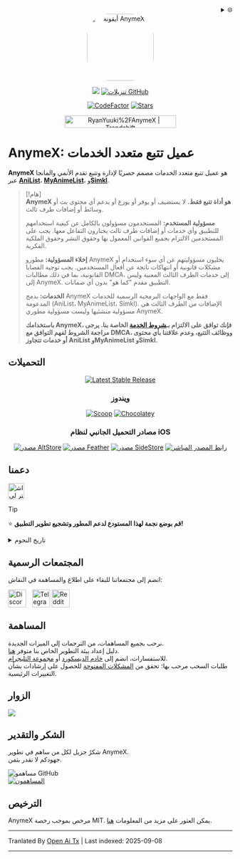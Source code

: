 <div align="right">
  <details>
    <summary>🌐</summary>
    <div>
      <div align="center">
        <a href="https://openaitx.github.io/#/view?user=RyanYuuki&project=AnymeX&lang=ar">العربية</a>
        | <a href="https://openaitx.github.io/view.html?user=RyanYuuki&project=AnymeX&lang=as">অসমীয়া</a>
        | <a href="https://openaitx.github.io/#/view?user=RyanYuuki&project=AnymeX&lang=id">الإندونيسية</a>
        | <a href="https://openaitx.github.io/#/view?user=RyanYuuki&project=AnymeX&lang=de">الألمانية</a>
        | <a href="https://openaitx.github.io/#/view?user=RyanYuuki&project=AnymeX&lang=en">الإنجليزية</a>
        | <a href="https://openaitx.github.io/#/view?user=RyanYuuki&project=AnymeX&lang=es">الإسبانية</a>
        | <a href="https://openaitx.github.io/#/view?user=RyanYuuki&project=AnymeX&lang=fa">الفارسية</a>
        | <a href="https://openaitx.github.io/#/view?user=RyanYuuki&project=AnymeX&lang=fr">الفرنسية</a>
        | <a href="https://openaitx.github.io/#/view?user=RyanYuuki&project=AnymeX&lang=hi">الهندية</a>
        | <a href="https://openaitx.github.io/#/view?user=RyanYuuki&project=AnymeX&lang=it">الإيطالية</a>
        | <a href="https://openaitx.github.io/#/view?user=RyanYuuki&project=AnymeX&lang=ja">اليابانية</a>
        | <a href="https://openaitx.github.io/#/view?user=RyanYuuki&project=AnymeX&lang=ko">الكورية</a>
        | <a href="https://openaitx.github.io/#/view?user=RyanYuuki&project=AnymeX&lang=nl">الهولندية</a>
        | <a href="https://openaitx.github.io/#/view?user=RyanYuuki&project=AnymeX&lang=pl">البولندية</a>
        | <a href="https://openaitx.github.io/#/view?user=RyanYuuki&project=AnymeX&lang=pt">البرتغالية</a>
        | <a href="https://openaitx.github.io/#/view?user=RyanYuuki&project=AnymeX&lang=ru">الروسية</a>
        | <a href="https://openaitx.github.io/#/view?user=RyanYuuki&project=AnymeX&lang=th">التايلاندية</a>
        | <a href="https://openaitx.github.io/#/view?user=RyanYuuki&project=AnymeX&lang=tr">التركية</a>
        | <a href="https://openaitx.github.io/#/view?user=RyanYuuki&project=AnymeX&lang=vi">الفيتنامية</a>
        | <a href="https://openaitx.github.io/#/view?user=RyanYuuki&project=AnymeX&lang=zh-TW">الصينية التقليدية</a>
        | <a href="https://openaitx.github.io/#/view?user=RyanYuuki&project=AnymeX&lang=zh-CN">الصينية المبسطة</a>
      </div>
    </div>
  </details>
</div>
<div align="center">
<img src="https://raw.githubusercontent.com/RyanYuuki/AnymeX/main/assets/images/logo.png" alt='أيقونة AnymeX' style="border-radius: 50px; height: 150px; width: 150px;">
  
<p align="center">
   <img src="https://img.shields.io/badge/platforms-android_ios_windows_linux_macos-06599d?color=white&labelColor=black&style=for-the-badge"/>
  <a href="https://github.com/RyanYuuki/AnymeX/releases"><img src="https://img.shields.io/github/downloads/RyanYuuki/AnymeX/total?color=white&labelColor=black&label=Downloads&style=for-the-badge" alt="تنزيلات GitHub"></a>
</p>
<p align="center">
<a href="https://www.codefactor.io/repository/github/RyanYuuki/AnymeX"><img src="https://img.shields.io/codefactor/grade/github/RyanYuuki/AnymeX?color=white&labelColor=black&style=for-the-badge&label=Codefactor" alt="CodeFactor"/></a>
  <!--<a href="https://hosted.weblate.org/engage/echo"><img alt="Weblate project translated" src="https://img.shields.io/weblate/progress/echo?color=white&labelColor=black&label=Translated&style=flat-square"></a>-->
<!-- <a href="https://github.com/RyanYuuki/AnymeX/commits/main">
    <img src="https://img.shields.io/github/last-commit/RyanYuuki/AnymeX?color=white&labelColor=black&label=Latest Commit&style=for-the-badge" alt="GitHub Last Commit">
</a> -->
<a href="https://github.com/RyanYuuki/AnymeX/stargazers">
      <img src="https://img.shields.io/github/stars/RyanYuuki/AnymeX?color=white&labelColor=black&style=for-the-badge" alt="Stars" /></a>
</p>
<a href="https://trendshift.io/repositories/12529" target="_blank"><img src="https://trendshift.io/api/badge/repositories/12529" alt="RyanYuuki%2FAnymeX | Trendshift" style="width: 250px; height: 27.99px;" width="250" height="55"/></a>
</div>

# AnymeX: عميل تتبع متعدد الخدمات

**AnymeX** هو عميل تتبع متعدد الخدمات مصمم حصريًا لإدارة وتتبع تقدم الأنمي والمانجا عبر [**AniList**](https://anilist.co/)، [**MyAnimeList**](https://myanimelist.net/)، و[**Simkl**](https://simkl.com/).

> [!هام]  
> **AnymeX هو أداة تتبع فقط.** لا يستضيف أو يوفر أو يوزع أو يدعم أي محتوى بث أو وسائط أو إضافات طرف ثالث.  
>  
> **مسؤولية المستخدم:** المستخدمون مسؤولون بالكامل عن كيفية استخدامهم للتطبيق وأي خدمات أو إضافات طرف ثالث يختارون التفاعل معها. يجب على المستخدمين الالتزام بجميع القوانين المعمول بها وحقوق النشر وحقوق الملكية الفكرية.  
>  
> **إخلاء المسؤولية:** مطورو AnymeX يخليون مسؤوليتهم عن أي سوء استخدام أو مشكلات قانونية أو انتهاكات ناتجة عن أفعال المستخدمين. يجب توجيه القضايا القانونية، بما في ذلك مطالبات DMCA، إلى خدمات الطرف الثالث المعنية وليس إلى AnymeX. التطبيق مقدم "كما هو" بدون أي ضمانات.  
>  
> **الخدمات:** يدمج AnymeX فقط مع الواجهات البرمجية الرسمية للخدمات المدعومة (AniList، MyAnimeList، Simkl). الإضافات من الطرف الثالث هي مسؤولية منشئيها وليست مسؤولية مطوري AnymeX.  
>  
> **باستخدامك AnymeX، فإنك توافق على الالتزام بـ[شروط الخدمة](https://raw.githubusercontent.com/RyanYuuki/AnymeX/main/./TOS.md) الخاصة بنا. يرجى مراجعة الشروط لفهم التوافق مع DMCA، ووظائف التتبع، وعدم علاقتنا بأي محتوى أو خدمات تتجاوز AniList وMyAnimeList وSimkl.**

## التحميلات

<div align="center">
  <p>
    <a href="https://github.com/RyanYuuki/AnymeX/releases/latest"><img src="https://img.shields.io/github/v/release/RyanYuuki/AnymeX?color=white&labelColor=black&display_name=tag&style=for-the-badge&label=Stable" alt="Latest Stable Release"/></a>
  </p>
  
### ويندوز
  <p>
    <a href="/INSTALLATION.md"><img src="https://img.shields.io/badge/Scoop-AnymeX-white?style=for-the-badge&labelColor=black" alt="Scoop"/></a>
    <a href="/INSTALLATION.md"><img src="https://img.shields.io/badge/Chocolatey-com.ryan.anymex-white?style=for-the-badge&labelColor=black" alt="Chocolatey"/></a>
  </p>
</div>

<div align="center">
  
### مصادر التحميل الجانبي لنظام iOS
  <p>
    <a href="https://intradeus.github.io/http-protocol-redirector?r=altstore://source?url=https://raw.githubusercontent.com/RyanYuuki/AnymeX/refs/heads/main/repo/source.json"><img alt="مصدر AltStore" src="https://img.shields.io/badge/open_in_app-_?style=for-the-badge&label=AltStore&labelColor=black&color=white"></a>
    <a href="https://intradeus.github.io/http-protocol-redirector?r=feather://source/https://raw.githubusercontent.com/RyanYuuki/AnymeX/refs/heads/main/repo/source.json"><img alt="مصدر Feather" src="https://img.shields.io/badge/open_in_app-_?style=for-the-badge&label=Feather&labelColor=black&color=white"></a>
    <a href="https://intradeus.github.io/http-protocol-redirector?r=sidestore://source?url=https://raw.githubusercontent.com/RyanYuuki/AnymeX/refs/heads/main/repo/source.json"><img alt="مصدر SideStore" src="https://img.shields.io/badge/open_in_app-_?style=for-the-badge&label=SideStore&labelColor=black&color=white"></a>
    <a href="https://raw.githubusercontent.com/RyanYuuki/AnymeX/refs/heads/main/repo/source.json"><img alt="رابط المصدر المباشر" src="https://img.shields.io/badge/copy_%2F_paste-_?style=for-the-badge&label=Direct%20Source%20URL&labelColor=black&color=white"></a>
  </p>
</div>

<!--## لقطات الشاشة

| الصفحة الرئيسية                                                                                                                                | البحث                                                                                                                                           | التفاصيل                                                                                                                     | المكتبة                                                                                                              |
| ---------------------------------------------------------------------------------------------------------------------------------------------- | ----------------------------------------------------------------------------------------------------------------------------------------------- | ---------------------------------------------------------------------------------------------------------------------------- | -------------------------------------------------------------------------------------------------------------------- |
|![صفحة البداية تحتوي على عدة أقسام من الأشياء التي قرأتها أو شاهدتها.](https://raw.githubusercontent.com/RyanYuuki/AnymeX/main/github_assets/android/Home-portrait.png) | ![صفحة البحث تظهر نتائج بحث متعددة لمسلسل مغامرة جوجو الغريبة.](https://raw.githubusercontent.com/RyanYuuki/AnymeX/main/github_assets/android/Search-portrait.png) | ![صفحة التفاصيل لأنمي Re:Zero Kara Hajimeru Isekai Seikatsu.](https://raw.githubusercontent.com/RyanYuuki/AnymeX/main/github_assets/android/Details-portrait.png) | ![صفحة المكتبة تعرض قائمة المشاهدة الخاصة بالمستخدم.](https://raw.githubusercontent.com/RyanYuuki/AnymeX/main/github_assets/android/Library-portrait.png) |

<!-- بمجرد أن أقوم بإضافة لقطات الشاشة سأعيد هذا القسم
### 💻 سطح المكتب
<div style="display: flex; flex-wrap: wrap; justify-content: space-between;">
    <img src="https://github.com/RyanYuuki/AnymeX/blob/main/github_assets/desktop/preview_1.png" width="100%" style="margin: 0;" />
    <img src="https://github.com/RyanYuuki/AnymeX/blob/main/github_assets/desktop/preview_2.png" width="100%" style="margin: 0;" />
</div>-->

## دعمنا

<a href='https://ko-fi.com/ryanyuuki7' target='_blank'><img height='36' style='border:0px;height:36px;' src='https://storage.ko-fi.com/cdn/kofi1.png?v=3' border='0' alt='اشترِ لي قهوة عبر ko-fi.com' /></a>

> [!TIP]
> ⭐ **قم بوضع نجمة لهذا المستودع لدعم المطور وتشجيع تطوير التطبيق!**

<details>
  <summary>تاريخ النجوم</summary>
  <a href="https://github.com/RyanYuuki/AnymeX/stargazers">
      <img alt="مخطط تاريخ النجوم" src="https://starchart.cc/RyanYuuki/AnymeX.svg?variant=adaptive" width="370" height="235" />
  </a>
</details>

## المجتمعات الرسمية

انضم إلى مجتمعاتنا للبقاء على اطلاع والمساهمة في النقاش:

<a href="https://discord.gg/5gAHhMvTcx" style="margin-right: 10px; display: inline-block;"><img src="https://files.catbox.moe/tb0004.png" alt="Discord" height="40" style="vertical-align: middle;"></a>
<a href="https://t.me/AnymeX_Discussion" style="display: inline-block;"><img src="https://files.catbox.moe/z66xwr.png" alt="Telegram" height="40" style="vertical-align: middle;"></a>
<a href="https://www.reddit.com/r/AnymeX_/" style="display: inline-block;"><img src="https://cdn3.iconfinder.com/data/icons/2018-social-media-black-and-white-logos/1000/2018_social_media_popular_app_logo_reddit-1024.png" alt="Reddit" height="40" style="vertical-align: middle;"></a>

## المساهمة

نرحب بجميع المساهمات، من الترجمات إلى الميزات الجديدة.  
دليل إعداد بيئة التطوير الخاص بنا متوفر [هنا](https://raw.githubusercontent.com/RyanYuuki/AnymeX/main/./DEVELOPMENT.md).  
للاستفسارات، انضم إلى [خادم الديسكورد](https://discord.gg/5gAHhMvTcx) أو [مجموعة التليجرام](https://t.me/AnymeX_Discussion).  
طلبات السحب مرحب بها؛ تحقق من [المشكلات المفتوحة](https://github.com/RyanYuuki/AnymeX/issues) للحصول على إرشادات بشأن التغييرات الرئيسية.

<!--<details>
<summary>رسم بياني لترجمة Weblate</summary>
<a href="https://hosted.weblate.org/projects/echo/#languages"><img src="https://hosted.weblate.org/widget/echo/app/multi-auto.svg" alt="حالة الترجمة" /></a>
</details>-->

## الزوار

<img src="https://count.getloli.com/@ryanyuuki?name=anymex&theme=rule34&padding=8&offset=0&align=top&scale=1&pixelated=1&darkmode=auto" />

## الشكر والتقدير

شكرٌ جزيل لكل من ساهم في تطوير AnymeX.  
جهودكم لا تقدر بثمن.

<a href="https://github.com/RyanYuuki/AnymeX/graphs/contributors">
  <img alt="مساهمو GitHub" src="https://img.shields.io/github/contributors/RyanYuuki/AnymeX?style=flat-square&label=المساهمون%20%3A&labelColor=%230f1318&color=%230f1318" align="left">
</a>
<br>
<a href="https://github.com/RyanYuuki/AnymeX/graphs/contributors">
  <img src="https://contrib.rocks/image?repo=RyanYuuki/AnymeX" alt="المساهمون">
</a>

## الترخيص

AnymeX مرخص بموجب رخصة MIT. يمكن العثور على مزيد من المعلومات [هنا](https://raw.githubusercontent.com/RyanYuuki/AnymeX/main/LICENSE.md).


---

Tranlated By [Open Ai Tx](https://github.com/OpenAiTx/OpenAiTx) | Last indexed: 2025-09-08

---